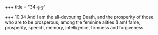 +++
title = "34 मृत्युः"

+++
10.34 And I am the all-devouring Death, and the prosperity of those who
are to be prosperous; among the feminine alities (I am) fame,
prosperity, speech, memory, intelligence, firmness and forgiveness.
